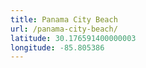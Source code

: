 ```yaml
---
title: Panama City Beach
url: /panama-city-beach/
latitude: 30.176591400000003
longitude: -85.805386
---
```


